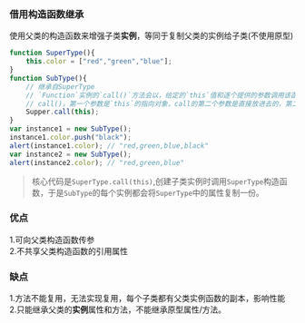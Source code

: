 ### 借用构造函数继承  
使用父类的构造函数来增强子类**实例**，等同于复制父类的实例给子类(不使用原型)  
```javascript
function SuperType(){
    this.color = ["red","green","blue"];  
}
function SubType(){
    // 继承自SuperType
    // `Function`实例的`call()`方法会以，给定的`this`值和逐个提供的参数调用该函数
    // call()，第一个参数是`this`的指向对象，call的第二个参数是直接放进去的，第二第三第n个参数全都用逗号分隔，直接放到后边，是参数列表
    Supper.call(this);
}
var instance1 = new SubType();  
instance1.color.push("black");  
alert(instance1.color); // "red,green,blue,black"  
var instance2 = new SubType();  
alert(instance2.color); // "red,green,blue" 
```  
> 核心代码是`SuperType.call(this)`,创建子类实例时调用`SuperType`构造函数，于是`SubType`的每个实例都会将`SuperType`中的属性复制一份。   

### 优点   
1.可向父类构造函数传参  
2.不共享父类构造函数的引用属性  

### 缺点   
1.方法不能复用，无法实现复用，每个子类都有父类实例函数的副本，影响性能    
2.只能继承父类的**实例**属性和方法，不能继承原型属性/方法。  



